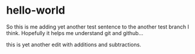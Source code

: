 # hello-world

So this is me adding yet another test sentence to the another test branch I
think. Hopefully it helps me understand git and github...

this is yet another edit with additions and subtractions.
